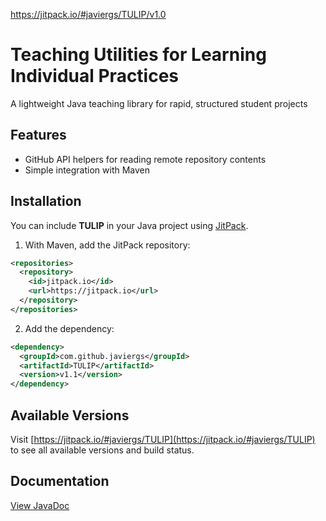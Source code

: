https://jitpack.io/#javiergs/TULIP/v1.0

# Teaching Utilities for Learning Individual Practices
A lightweight Java teaching library for rapid, structured student projects

## Features

- GitHub API helpers for reading remote repository contents  
- Simple integration with Maven

## Installation

You can include **TULIP** in your Java project using [JitPack](https://jitpack.io/#javiergs/TULIP).

1. With Maven, add the JitPack repository:

```xml
<repositories>
  <repository>
    <id>jitpack.io</id>
    <url>https://jitpack.io</url>
  </repository>
</repositories>
```

2. Add the dependency:

```xml
<dependency>
  <groupId>com.github.javiergs</groupId>
  <artifactId>TULIP</artifactId>
  <version>v1.1</version>
</dependency>
```

## Available Versions

Visit [https://jitpack.io/#javiergs/TULIP](https://jitpack.io/#javiergs/TULIP) to see all available versions and build status.

## Documentation

[View JavaDoc](https://javiergs.github.io/TULIP/)
